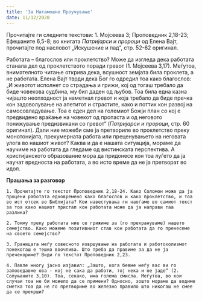 ```yaml
---
title: 'За Натамошно Проучување'
date: 11/12/2020
---
```


Прочитајте ги следните текстови: 1. Мојсеева 3; Проповедник 2,18-23; Ефешаните 6,5-8; во книгата *Патријарси и пророци* од Елена Вајт, прочитајте под насловот „Искушение и пад“, стр. 52-62 оригинал.

Работата – благослов или проклетство? Може да изгледа дека работата станала дел од проклетството поради гревот (1. Мојсеева 3,17). Меѓутоа, внимателното читање открива дека, всушност земјата била проклета, а не работата. Елена Вајт тврди дека Бог го одредил тоа како благослов: „И животот исполнет со страдања и грижи, кој од тогаш требало да биде човекова судбина, му бил даден од љубов. Тоа била една казна чијашто неопходност ја наметнал гревот и која требало да биде пречка кон задоволување на апетитот и страстите, како и поттик кон развој на самосовладување. Тоа е еден дел на големиот Божји план со кој е предвидено враќање на човекот од пропаста и од неговото понижување предизвикани со гревот“ (*Патријарси и пророци*, стр. 60 оригинал). Дали ние можеби сме ја претвориле во проклетство преку монотонијата, прекумерната работа или преценувањето на неговата улога во нашиот живот? Каква и да е нашата ситуација, мораме да научиме на работата да гледаме од вистинската перспектива. А христијанското образование мора да придонесе кон тоа луѓето да ја научат вредноста на работата, а во исто време да не ја претворат во идол.

**Прашања за разговор**

`1. Прочитајте го текстот Проповедник 2,18-24. Како Соломон може да ја процени работата едновремено како благослов и како проклетство, и тоа во ист отсек во Библијата? Кои навестувања ги наоѓаме во самиот текст за тоа како нашиот пристап кон работата може да ја направи таа разлика?`

`2. Токму преку работата ние се грижиме за (го прехрануваме) нашето семејство. Како можеме позитивниот став кон работата да го пренесеме на своето семејство?`

`3. Границата меѓу совесното извршување на работата и работохолизмот понекогаш е тешко воочлива. Што треба да правиме за да не ја пречекориме? Види го текстот Проповедник 2,23.`

`4. Павле многу јасно изјавил: „Зашто, кога бевме меѓу вас ви го заповедавме ова - кој не сака да работи, тој нека и не јаде“ (2. Солуњаните 3,10). Тоа, секако, има голема смисла. Меѓутоа, во кои случаи тоа не би можело да се примени? Односно, зошто мораме да водиме сметка тоа да не го претвориме во железно правило што никогаш не смее да се прекрши?`